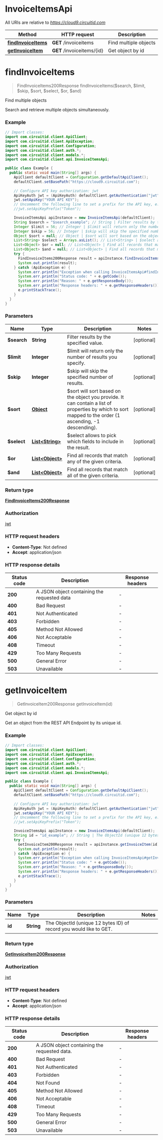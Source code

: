 # InvoiceItemsApi

All URIs are relative to *https://cloud9.circuitid.com*

| Method | HTTP request | Description |
|------------- | ------------- | -------------|
| [**findInvoiceItems**](InvoiceItemsApi.md#findInvoiceItems) | **GET** /invoiceitems | Find multiple objects |
| [**getInvoiceItem**](InvoiceItemsApi.md#getInvoiceItem) | **GET** /invoiceitems/{id} | Get object by id |


<a id="findInvoiceItems"></a>
# **findInvoiceItems**
> FindInvoiceItems200Response findInvoiceItems($search, $limit, $skip, $sort, $select, $or, $and)

Find multiple objects

Search and retrieve multiple objects simultaneously. 

### Example
```java
// Import classes:
import com.circuitid.client.ApiClient;
import com.circuitid.client.ApiException;
import com.circuitid.client.Configuration;
import com.circuitid.client.auth.*;
import com.circuitid.client.models.*;
import com.circuitid.client.api.InvoiceItemsApi;

public class Example {
  public static void main(String[] args) {
    ApiClient defaultClient = Configuration.getDefaultApiClient();
    defaultClient.setBasePath("https://cloud9.circuitid.com");
    
    // Configure API key authorization: jwt
    ApiKeyAuth jwt = (ApiKeyAuth) defaultClient.getAuthentication("jwt");
    jwt.setApiKey("YOUR API KEY");
    // Uncomment the following line to set a prefix for the API key, e.g. "Token" (defaults to null)
    //jwt.setApiKeyPrefix("Token");

    InvoiceItemsApi apiInstance = new InvoiceItemsApi(defaultClient);
    String $search = "$search_example"; // String | Filter results by the specified value.
    Integer $limit = 56; // Integer | $limit will return only the number of results you specify.
    Integer $skip = 56; // Integer | $skip will skip the specified number of results.
    Object $sort = null; // Object | $sort will sort based on the object you provide. It can contain a list of properties by which to sort mapped to the order (1 ascending, -1 descending).
    List<String> $select = Arrays.asList(); // List<String> | $select allows to pick which fields to include in the result.
    List<Object> $or = null; // List<Object> | Find all records that match any of the given criteria.
    List<Object> $and = null; // List<Object> | Find all records that match all of the given criteria.
    try {
      FindInvoiceItems200Response result = apiInstance.findInvoiceItems($search, $limit, $skip, $sort, $select, $or, $and);
      System.out.println(result);
    } catch (ApiException e) {
      System.err.println("Exception when calling InvoiceItemsApi#findInvoiceItems");
      System.err.println("Status code: " + e.getCode());
      System.err.println("Reason: " + e.getResponseBody());
      System.err.println("Response headers: " + e.getResponseHeaders());
      e.printStackTrace();
    }
  }
}
```

### Parameters

| Name | Type | Description  | Notes |
|------------- | ------------- | ------------- | -------------|
| **$search** | **String**| Filter results by the specified value. | [optional] |
| **$limit** | **Integer**| $limit will return only the number of results you specify. | [optional] |
| **$skip** | **Integer**| $skip will skip the specified number of results. | [optional] |
| **$sort** | [**Object**](.md)| $sort will sort based on the object you provide. It can contain a list of properties by which to sort mapped to the order (1 ascending, -1 descending). | [optional] |
| **$select** | [**List&lt;String&gt;**](String.md)| $select allows to pick which fields to include in the result. | [optional] |
| **$or** | [**List&lt;Object&gt;**](Object.md)| Find all records that match any of the given criteria. | [optional] |
| **$and** | [**List&lt;Object&gt;**](Object.md)| Find all records that match all of the given criteria. | [optional] |

### Return type

[**FindInvoiceItems200Response**](FindInvoiceItems200Response.md)

### Authorization

[jwt](../README.md#jwt)

### HTTP request headers

 - **Content-Type**: Not defined
 - **Accept**: application/json

### HTTP response details
| Status code | Description | Response headers |
|-------------|-------------|------------------|
| **200** | A JSON object containing the requested data |  -  |
| **400** | Bad Request |  -  |
| **401** | Not Authenticated |  -  |
| **403** | Forbidden |  -  |
| **405** | Method Not Allowed |  -  |
| **406** | Not Acceptable |  -  |
| **408** | Timeout |  -  |
| **429** | Too Many Requests |  -  |
| **500** | General Error |  -  |
| **503** | Unavailable |  -  |

<a id="getInvoiceItem"></a>
# **getInvoiceItem**
> GetInvoiceItem200Response getInvoiceItem(id)

Get object by id

Get an object from the REST API Endpoint by its unique id.

### Example
```java
// Import classes:
import com.circuitid.client.ApiClient;
import com.circuitid.client.ApiException;
import com.circuitid.client.Configuration;
import com.circuitid.client.auth.*;
import com.circuitid.client.models.*;
import com.circuitid.client.api.InvoiceItemsApi;

public class Example {
  public static void main(String[] args) {
    ApiClient defaultClient = Configuration.getDefaultApiClient();
    defaultClient.setBasePath("https://cloud9.circuitid.com");
    
    // Configure API key authorization: jwt
    ApiKeyAuth jwt = (ApiKeyAuth) defaultClient.getAuthentication("jwt");
    jwt.setApiKey("YOUR API KEY");
    // Uncomment the following line to set a prefix for the API key, e.g. "Token" (defaults to null)
    //jwt.setApiKeyPrefix("Token");

    InvoiceItemsApi apiInstance = new InvoiceItemsApi(defaultClient);
    String id = "id_example"; // String | The ObjectId (unique 12 bytes ID) of record you would like to GET.
    try {
      GetInvoiceItem200Response result = apiInstance.getInvoiceItem(id);
      System.out.println(result);
    } catch (ApiException e) {
      System.err.println("Exception when calling InvoiceItemsApi#getInvoiceItem");
      System.err.println("Status code: " + e.getCode());
      System.err.println("Reason: " + e.getResponseBody());
      System.err.println("Response headers: " + e.getResponseHeaders());
      e.printStackTrace();
    }
  }
}
```

### Parameters

| Name | Type | Description  | Notes |
|------------- | ------------- | ------------- | -------------|
| **id** | **String**| The ObjectId (unique 12 bytes ID) of record you would like to GET. | |

### Return type

[**GetInvoiceItem200Response**](GetInvoiceItem200Response.md)

### Authorization

[jwt](../README.md#jwt)

### HTTP request headers

 - **Content-Type**: Not defined
 - **Accept**: application/json

### HTTP response details
| Status code | Description | Response headers |
|-------------|-------------|------------------|
| **200** | A JSON object containing the requested data. |  -  |
| **400** | Bad Request |  -  |
| **401** | Not Authenticated |  -  |
| **403** | Forbidden |  -  |
| **404** | Not Found |  -  |
| **405** | Method Not Allowed |  -  |
| **406** | Not Acceptable |  -  |
| **408** | Timeout |  -  |
| **429** | Too Many Requests |  -  |
| **500** | General Error |  -  |
| **503** | Unavailable |  -  |

